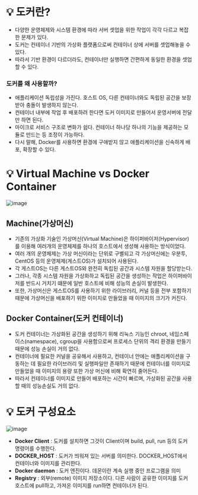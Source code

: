 # 💡 도커란?
- 다양한 운영체제와 시스템 환경에 따라 서버 셋업을 위한 작업이 각각 다르고 복잡한 문제가 있다.
- 도커는 컨테이너 기반의 가상화 플랫폼으로써 컨테이너 상에 서버를 셋업해놓을 수 있다.
- 따라서 기반 환경이 다르더라도, 컨테이너만 실행하면 간편하게 동일한 환경을 셋업할 수 있다.

### 도커를 왜 사용할까?
- 애플리케이션 독립성을 가진다. 호스트 OS, 다른 컨테이너와도 독립된 공간을 보장받아 충돌이 발생하지 않는다.
- 컨테이너 내부에 작업 후 배포하려 한다면 도커 이미지로 만들어서 운영서버에 전달만 하면 된다.
- 마이크로 서비스 구조로 변화가 쉽다. 컨테이너 하나당 하나의 기능을 제공하는 모듈로 만드는 등 조정이 가능하다.
- 다시 말해, Docker를 사용하면 환경에 구애받지 않고 애플리케이션을 신속하게 배포, 확장할 수 있다.

# 💡 Virtual Machine vs Docker Container
![image](https://github.com/shin-je-woo/TIL/assets/39439576/102ae893-2905-449f-ae79-41cab0172b01)

## Machine(가상머신)
- 기존의 가상화 기술인 가상머신(Virtual Machine)은 하이퍼바이저(Hypervisor)를 이용해 여러개의 운영체제를 하나의 호스트에서 생성해 사용하는 방식이었다.
- 여러 개의 운영체제는 가상 머신이라는 단위로 구별되고 각 가상머신에는 우분투, CentOS 등의 운영체제(게스트OS)가 설치되어 사용된다.
- 각 게스트OS는 다른 게스트OS와 완전히 독립된 공간과 시스템 자원을 할당받는다.
- 그러나, 각종 시스템 자원을 가상화하고 독립된 공간을 생성하는 작업은 하이퍼바이저를 반드시 거치기 떄문에 일반 호스트에 비해 성능의 손실이 발생한다.
- 또한, 가상머신은 게스트OS를 사용하기 위한 라이브러리, 커널 등을 전부 포함하기 때문에 가상머신을 배포하기 위한 이미지로 만들었을 때 이미지의 크기가 커진다.

## Docker Container(도커 컨테이너)
- 도커 컨테이너는 가상화된 공간을 생성하기 위해 리눅스 기능인 chroot, 네임스페이스(namespace), cgroup을 사용함으로써 프로세스 단위의 격리 환경을 만들기 때문에 성능 손실이 거의 없다.
- 컨테이너에 필요한 커널을 공유해서 사용하고, 컨테이너 안에는 애플리케이션을 구동하는 데 필요한 라이브러리 및 실행파일만 존재하기 때문에 컨테이너를 이미지로 만들었을 때 이미지의 용량 또한 가상 머신에 비해 확연히 줄어든다.
- 따라서 컨테이너를 이미지로 만들어 배포하는 시간이 빠르며, 가상화된 공간을 사용할 때의 성능손실도 거의 없다.

# 💡 도커 구성요소
![image](https://github.com/shin-je-woo/TIL/assets/39439576/57dcdac9-e8f1-4029-a551-136688cb5fe1)

- **Docker Client** : 도커를 설치하면 그것이 Client이며 build, pull, run 등의 도커 명령어를 수행한다.
- **DOCKER_HOST** : 도커가 띄워져 있는 서버를 의미한다. DOCKER_HOST에서 컨테이너와 이미지를 관리한다.
- **Docker daemon** : 도커 엔진이다. 데몬이란 계속 실행 중인 프로그램을 의미
- **Registry** : 외부(remote) 이미지 저장소이다. 다른 사람이 공유한 이미지를 도커 호스트에 pull하고, 가져온 이미지를 run하면 컨테이너가 된다.
